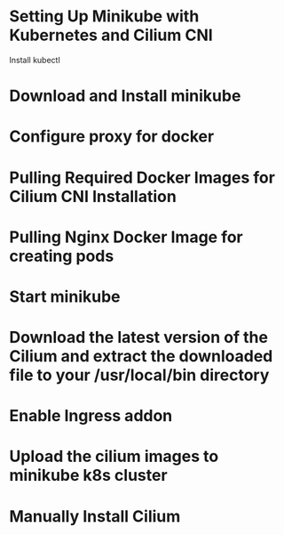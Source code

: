 # Setting Up Minikube with Kubernetes and Cilium CNI #

Install kubectl
# Download and Install minikube
# Configure proxy for docker
# Pulling Required Docker Images for Cilium CNI Installation
# Pulling Nginx Docker Image for creating pods
# Start minikube
# Download the latest version of the Cilium and extract the downloaded file to your /usr/local/bin directory
# Enable Ingress addon
# Upload the cilium images to minikube k8s cluster
# Manually Install Cilium 




